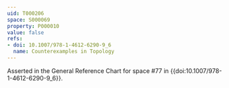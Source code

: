 ```yaml
---
uid: T000206
space: S000069
property: P000010
value: false
refs:
- doi: 10.1007/978-1-4612-6290-9_6
  name: Counterexamples in Topology
---
```


Asserted in the General Reference Chart for space #77 in
{{doi:10.1007/978-1-4612-6290-9_6}}.
